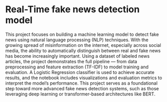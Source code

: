 # Real-Time fake news detection model
 This project focuses on building a machine learning model to detect fake news using natural language processing (NLP) techniques. With the growing spread of misinformation on the internet, especially across social media, the ability to automatically distinguish between real and fake news has become increasingly important.  Using a dataset of labeled news articles, the project demonstrates the full pipeline — from data preprocessing and feature extraction (TF-IDF) to model training and evaluation. A Logistic Regression classifier is used to achieve accurate results, and the notebook includes visualizations and evaluation metrics to interpret the model’s performance.  This project serves as a foundational step toward more advanced fake news detection systems, such as those leveraging deep learning or transformer-based architectures like BERT.
